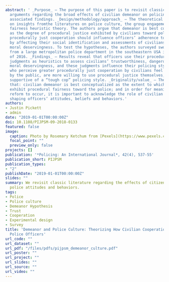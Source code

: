 ```yaml
---
abstract: ' _Purpose_ – The purpose of this paper is to revisit classic theoretical
  arguments regarding the broad effects of civilian demeanor on policing and extends
  associated findings. _Design/methodology/approach_ – The theoretical framework draws
  on insights fromthe literatures on police culture, the group engagement model and
  fairness heuristic theory. The authors argue that demeanor is best conceptualized
  as the degree of procedural justice exhibited by civilians toward police. Theoretically,
  procedurally just cooperation should influence officers’ adherence to police culture
  by affecting their social identification and assessments of civilians’ motives and
  moral deservingness. To test the hypotheses, the authors surveyed sworn officers
  from a large metropolitan police department in the southeastern USA in the Fall
  of 2016. _Findings_ – Results reveal that officers use their procedural justice
  judgments as heuristics to assess civilians’ trustworthiness, dangerousness, and
  moral deservingness, and these judgments influence their policing style. Officers
  who perceive greater procedurally just cooperation by civilians feel less threatened
  by the public, are more willing to use procedural justice themselves, and are less
  supportive of a “tough cop” policing style. _Originality/value_ – The authors propose
  that: civilian demeanor is best conceptualized as the extent to which civilians
  exhibit procedural fairness toward the police; and in order for meaningful police
  reform to occur, it is important to acknowledge the role of civilian demeanor in
  shaping officers’ attitudes, beliefs and behaviors.'
authors:
- Justin Pickett
- admin
date: "2019-01-01T00:00:00Z"
doi: 10.1108/PIJPSM-09-2018-0133
featured: false
image:
  caption: Photo by Rosemary Ketchum from [Pexels](https://www.pexels.com/photo/man-wearing-black-officer-uniform-1464230/)
  focal_point: ""
  preview_only: false
projects: []
publication: '*Policing: An International Journal*, 42(4), 537-55'
publication_short: PIJPSM
publication_types:
- "2"
publishDate: "2019-01-01T00:00:00Z"
slides: ""
summary: We revisit classic literature regarding the effects of citizen demeanor on
  police attitudes and behaviors.
tags:
- Police
- Police culture
- Demeanor Hypothesis
- Trust
- Cooperation
- Experimental design
- Survey
title: 'Demeanor and Police Culture: Theorizing How Civilian Cooperation Influences
  Police Officers'
url_code: ""
url_dataset: ""
url_pdf: "/files/pdfs/pijpsm_demeanor_culture.pdf"
url_poster: ""
url_project: ""
url_slides: ""
url_source: ""
url_video: ""
---
```


